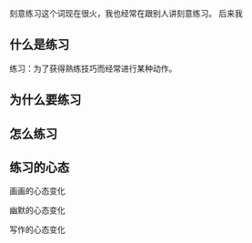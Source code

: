 刻意练习这个词现在很火，我也经常在跟别人讲刻意练习。
后来我

## 什么是练习
练习：为了获得熟练技巧而经常进行某种动作。
## 为什么要练习
## 怎么练习
## 练习的心态
画画的心态变化

幽默的心态变化

写作的心态变化
